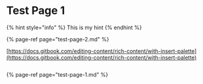 # Test Page 1

{% hint style="info" %}
This is my hint
{% endhint %}

{% page-ref page="test-page-2.md" %}

[https://docs.gitbook.com/editing-content/rich-content/with-insert-palette](https://docs.gitbook.com/editing-content/rich-content/with-insert-palette)

```text

```

{% page-ref page="test-page-1.md" %}



